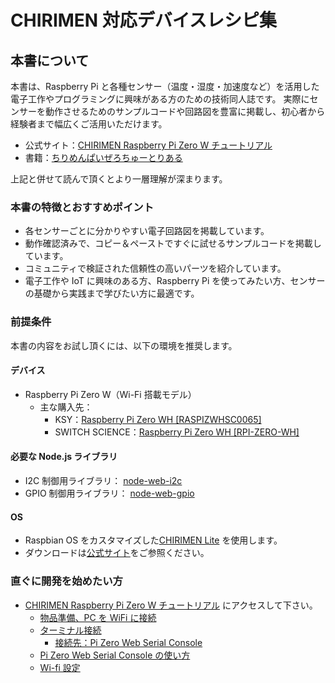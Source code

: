 # CHIRIMEN 対応デバイスレシピ集

## 本書について

本書は、Raspberry Pi と各種センサー（温度・湿度・加速度など）を活用した電子工作やプログラミングに興味がある方のための技術同人誌です。
実際にセンサーを動作させるためのサンプルコードや回路図を豊富に掲載し、初心者から経験者まで幅広くご活用いただけます。

- 公式サイト：[CHIRIMEN Raspberry Pi Zero W チュートリアル](https://tutorial.chirimen.org/pizero/)
- 書籍：[ちりめんぱいぜろちゅーとりある](https://techbookfest.org/product/xmqdikrtEeFfyVxawvJKJf?productVariantID=6VgwkjJMzi5isuEeJLhEyk)

上記と併せて読んで頂くとより一層理解が深まります。

### 本書の特徴とおすすめポイント

- 各センサーごとに分かりやすい電子回路図を掲載しています。
- 動作確認済みで、コピー＆ペーストですぐに試せるサンプルコードを掲載しています。
- コミュニティで検証された信頼性の高いパーツを紹介しています。
- 電子工作や IoT に興味のある方、Raspberry Pi を使ってみたい方、センサーの基礎から実践まで学びたい方に最適です。

### 前提条件

本書の内容をお試し頂くには、以下の環境を推奨します。

#### デバイス

- Raspberry Pi Zero W（Wi-Fi 搭載モデル）
  - 主な購入先：
    - KSY：[Raspberry Pi Zero WH [RASPIZWHSC0065]](https://raspberry-pi.ksyic.com/main/index/pdp.id/406,407,408,409,410,219,222/pdp.open/219)
    - SWITCH SCIENCE：[Raspberry Pi Zero WH [RPI-ZERO-WH]](https://www.switch-science.com/products/3646?_pos=1&_sid=e9fd90251&_ss=r)

#### 必要な Node.js ライブラリ

- I2C 制御用ライブラリ： [node-web-i2c](https://www.npmjs.com/package/node-web-i2c)
- GPIO 制御用ライブラリ： [node-web-gpio](https://www.npmjs.com/package/node-web-gpio)

#### OS

- Raspbian OS をカスタマイズした[CHIRIMEN Lite](https://github.com/chirimen-oh/chirimen-lite) を使用します。
- ダウンロードは[公式サイト](https://github.com/chirimen-oh/chirimen-lite/releases)をご参照ください。

### 直ぐに開発を始めたい方

- [CHIRIMEN Raspberry Pi Zero W チュートリアル](https://tutorial.chirimen.org/pizero/) にアクセスして下さい。
  - [物品準備、PC を WiFi に接続](https://tutorial.chirimen.org/pizero/chapter_2-1)
  - [ターミナル接続](https://tutorial.chirimen.org/pizero/chapter_2-2)
    - [接続先：Pi Zero Web Serial Console](https://chirimen.org/PiZeroWebSerialConsole/PiZeroWebSerialConsole.html)
  - [Pi Zero Web Serial Console の使い方](https://tutorial.chirimen.org/pizero/chapter_2-2-1)
  - [Wi-fi 設定](https://tutorial.chirimen.org/pizero/chapter_2-3)
